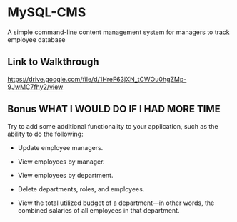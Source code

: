# MySQL-CMS
A simple command-line content management system for managers to track employee database

## Link to Walkthrough
https://drive.google.com/file/d/1HreF63jXN_tCWOu0hgZMp-9JwMC7fhy2/view


## Bonus WHAT I WOULD DO IF I HAD MORE TIME

Try to add some additional functionality to your application, such as the ability to do the following:

* Update employee managers.

* View employees by manager.

* View employees by department.

* Delete departments, roles, and employees.

* View the total utilized budget of a department&mdash;in other words, the combined salaries of all employees in that department.


